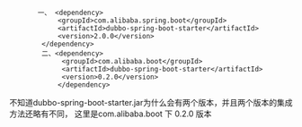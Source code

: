            一、 <dependency>
                <groupId>com.alibaba.spring.boot</groupId>
                <artifactId>dubbo-spring-boot-starter</artifactId>
                <version>2.0.0</version>
            </dependency>
            二、<dependency>
                 <groupId>com.alibaba.boot</groupId>
                 <artifactId>dubbo-spring-boot-starter</artifactId>
                 <version>0.2.0</version>
                </dependency>
            
不知道dubbo-spring-boot-starter.jar为什么会有两个版本，并且两个版本的集成方法还略有不同，
这里是com.alibaba.boot 下 0.2.0 版本